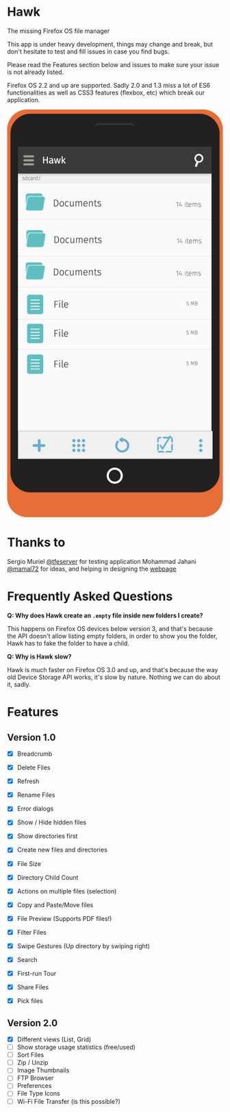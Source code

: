 # Hawk
The missing Firefox OS file manager

This app is under heavy development, things may change and break, but don't hesitate to test and fill issues in case you find bugs.

Please read the Features section below and issues to make sure your issue is not already listed.

Firefox OS 2.2 and up are supported. Sadly 2.0 and 1.3 miss a lot of ES6 functionalities as well as CSS3 features (flexbox, etc) which break our application.

![Mobile Portrait Mockup](https://github.com/mdibaiee/Hawk/raw/master/Mobile%20Portrait.png)

# Thanks to

Sergio Muriel [@tfeserver](https://twitter.com/tfeserver) for testing application
Mohammad Jahani [@mamal72](https://twitter.com/mamal72) for ideas, and helping in designing the [webpage](http://dibaiee.ir/Hawk)

# Frequently Asked Questions

**Q: Why does Hawk create an `.empty` file inside new folders I create?**

This happens on Firefox OS devices below version 3, and that's because the API doesn't allow
listing empty folders, in order to show you the folder, Hawk has to fake the folder to have a child.


**Q: Why is Hawk slow?**

Hawk is much faster on Firefox OS 3.0 and up, and that's because the way old Device Storage API works,
it's slow by nature. Nothing we can do about it, sadly.


# Features

Version 1.0
-----------
- [x] Breadcrumb
- [x] Delete Files
- [x] Refresh
- [x] Rename Files
- [x] Error dialogs
- [x] Show / Hide hidden files
- [x] Show directories first
- [x] Create new files and directories
- [x] File Size
- [x] Directory Child Count
- [x] Actions on multiple files (selection)
- [x] Copy and Paste/Move files
- [x] File Preview (Supports PDF files!)
- [x] Filter Files
- [x] Swipe Gestures (Up directory by swiping right)
- [x] Search
- [x] First-run Tour
- [x] Share Files
- [x] Pick files


Version 2.0
------------
- [x] Different views (List, Grid)
- [ ] Show storage usage statistics (free/used)
- [ ] Sort Files
- [ ] Zip / Unzip
- [ ] Image Thumbnails
- [ ] FTP Browser
- [ ] Preferences
- [ ] File Type Icons
- [ ] Wi-Fi File Transfer (is this possible?)
